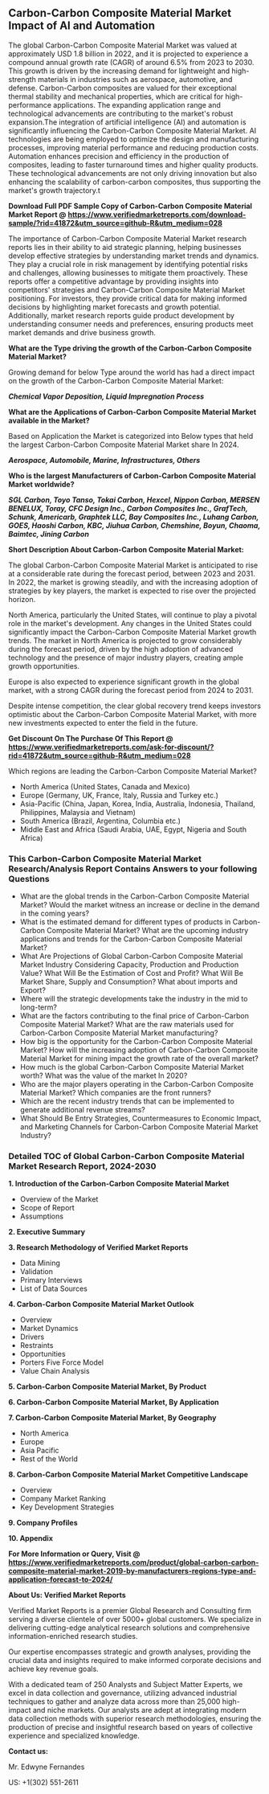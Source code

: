 <h2>Carbon-Carbon Composite Material Market Impact of AI and Automation</h2>The global Carbon-Carbon Composite Material Market was valued at approximately USD 1.8 billion in 2022, and it is projected to experience a compound annual growth rate (CAGR) of around 6.5% from 2023 to 2030. This growth is driven by the increasing demand for lightweight and high-strength materials in industries such as aerospace, automotive, and defense. Carbon-Carbon composites are valued for their exceptional thermal stability and mechanical properties, which are critical for high-performance applications. The expanding application range and technological advancements are contributing to the market's robust expansion.The integration of artificial intelligence (AI) and automation is significantly influencing the Carbon-Carbon Composite Material Market. AI technologies are being employed to optimize the design and manufacturing processes, improving material performance and reducing production costs. Automation enhances precision and efficiency in the production of composites, leading to faster turnaround times and higher quality products. These technological advancements are not only driving innovation but also enhancing the scalability of carbon-carbon composites, thus supporting the market's growth trajectory.t</p><p id="" class=""><strong>Download Full PDF Sample Copy of Carbon-Carbon Composite Material Market Report @ <a href="https://www.verifiedmarketreports.com/download-sample/?rid=41872&utm_source=github-R&utm_medium=028" target="_blank">https://www.verifiedmarketreports.com/download-sample/?rid=41872&utm_source=github-R&utm_medium=028</a></strong></p><p>The importance of&nbsp;Carbon-Carbon Composite Material Market research reports lies in their ability to aid strategic planning, helping businesses develop effective strategies by understanding market trends and dynamics. They play a crucial role in risk management by identifying potential risks and challenges, allowing businesses to mitigate them proactively. These reports offer a competitive advantage by providing insights into competitors' strategies and Carbon-Carbon Composite Material Market positioning. For investors, they provide critical data for making informed decisions by highlighting market forecasts and growth potential. Additionally, market research reports guide product development by understanding consumer needs and preferences, ensuring products meet market demands and drive business growth.</p><p><strong>What are the&nbsp;Type driving the growth of the Carbon-Carbon Composite Material Market?</strong></p><p id="" class="">Growing demand for below Type around the world has had a direct impact on the growth of the Carbon-Carbon Composite Material Market:</p><em><strong>Chemical Vapor Deposition, Liquid Impregnation Process</strong></em></p><strong>What are the&nbsp;Applications&nbsp;of Carbon-Carbon Composite Material Market available in the Market?</strong></p><p id="" class="">Based on Application the Market is categorized into Below types that held the largest Carbon-Carbon Composite Material Market share In 2024.</p><em><strong>Aerospace, Automobile, Marine, Infrastructures, Others</strong></em></p><strong>Who is the largest Manufacturers of Carbon-Carbon Composite Material Market worldwide?</strong></p><p><em><strong>SGL Carbon, Toyo Tanso, Tokai Carbon, Hexcel, Nippon Carbon, MERSEN BENELUX, Toray, CFC Design Inc., Carbon Composites Inc., GrafTech, Schunk, Americarb, Graphtek LLC, Bay Composites Inc., Luhang Carbon, GOES, Haoshi Carbon, KBC, Jiuhua Carbon, Chemshine, Boyun, Chaoma, Baimtec, Jining Carbon</strong></em></p><p id="" class=""><strong>Short Description About Carbon-Carbon Composite Material Market:</strong></p><p>The global Carbon-Carbon Composite Material Market is anticipated to rise at a considerable rate during the forecast period, between 2023 and 2031. In 2022, the market is growing steadily, and with the increasing adoption of strategies by key players, the market is expected to rise over the projected horizon.</p><p>North America, particularly the United States, will continue to play a pivotal role in the market's development. Any changes in the United States could significantly impact the Carbon-Carbon Composite Material Market growth trends. The market in North America is projected to grow considerably during the forecast period, driven by the high adoption of advanced technology and the presence of major industry players, creating ample growth opportunities.</p><p>Europe is also expected to experience significant growth in the global market, with a strong CAGR during the forecast period from 2024 to 2031.</p><p>Despite intense competition, the clear global recovery trend keeps investors optimistic about the Carbon-Carbon Composite Material Market, with more new investments expected to enter the field in the future.</p><p id="" class=""><strong>Get Discount On The Purchase Of This Report @ <a href="https://www.verifiedmarketreports.com/ask-for-discount/?rid=41872&utm_source=github-R&utm_medium=028" target="_blank">https://www.verifiedmarketreports.com/ask-for-discount/?rid=41872&utm_source=github-R&utm_medium=028</a></strong></p>Which regions are leading the Carbon-Carbon Composite Material Market?</p><ul><li>North America (United States, Canada and Mexico)</li><li>Europe (Germany, UK, France, Italy, Russia and Turkey etc.)</li><li>Asia-Pacific (China, Japan, Korea, India, Australia, Indonesia, Thailand, Philippines, Malaysia and Vietnam)</li><li>South America (Brazil, Argentina, Columbia etc.)</li><li>Middle East and Africa (Saudi Arabia, UAE, Egypt, Nigeria and South Africa)</li></ul><h3 id="" class="">This Carbon-Carbon Composite Material Market Research/Analysis Report Contains Answers to your following Questions</h3><ul><li>What are the global trends in the Carbon-Carbon Composite Material Market? Would the market witness an increase or decline in the demand in the coming years?</li><li>What is the estimated demand for different types of products in Carbon-Carbon Composite Material Market? What are the upcoming industry applications and trends for the Carbon-Carbon Composite Material Market?</li><li>What Are Projections of Global Carbon-Carbon Composite Material Market Industry Considering Capacity, Production and Production Value? What Will Be the Estimation of Cost and Profit? What Will Be Market Share, Supply and Consumption? What about imports and Export?</li><li>Where will the strategic developments take the industry in the mid to long-term?</li><li>What are the factors contributing to the final price of Carbon-Carbon Composite Material Market? What are the raw materials used for Carbon-Carbon Composite Material Market manufacturing?</li><li>How big is the opportunity for the Carbon-Carbon Composite Material Market? How will the increasing adoption of Carbon-Carbon Composite Material Market for mining impact the growth rate of the overall market?</li><li>How much is the global Carbon-Carbon Composite Material Market worth? What was the value of the market In 2020?</li><li>Who are the major players operating in the Carbon-Carbon Composite Material Market? Which companies are the front runners?</li><li>Which are the recent industry trends that can be implemented to generate additional revenue streams?</li><li>What Should Be Entry Strategies, Countermeasures to Economic Impact, and Marketing Channels for Carbon-Carbon Composite Material Market Industry?</li></ul><h3 id="" class="">Detailed TOC of Global Carbon-Carbon Composite Material Market Research Report, 2024-2030</h3><p id="" class=""><strong>1. Introduction of the Carbon-Carbon Composite Material Market</strong></p><ul><li>Overview of the Market</li><li>Scope of Report</li><li>Assumptions</li></ul><p id="" class=""><strong>2. Executive Summary</strong></p><p id="" class=""><strong>3. Research Methodology of Verified Market Reports</strong></p><ul><li>Data Mining</li><li>Validation</li><li>Primary Interviews</li><li>List of Data Sources</li></ul><p id="" class=""><strong>4. Carbon-Carbon Composite Material Market Outlook</strong></p><ul><li>Overview</li><li>Market Dynamics</li><li>Drivers</li><li>Restraints</li><li>Opportunities</li><li>Porters Five Force Model</li><li>Value Chain Analysis</li></ul><p id="" class=""><strong>5. Carbon-Carbon Composite Material Market, By Product</strong></p><p id="" class=""><strong>6. Carbon-Carbon Composite Material Market, By Application</strong></p><p id="" class=""><strong>7. Carbon-Carbon Composite Material Market, By Geography</strong></p><ul><li>North America</li><li>Europe</li><li>Asia Pacific</li><li>Rest of the World</li></ul><p id="" class=""><strong>8. Carbon-Carbon Composite Material Market Competitive Landscape</strong></p><ul><li>Overview</li><li>Company Market Ranking</li><li>Key Development Strategies</li></ul><p id="" class=""><strong>9. Company Profiles</strong></p><p id="" class=""><strong>10. Appendix</strong></p><p id="" class=""><strong>For More Information or Query, Visit @ <a href="https://www.verifiedmarketreports.com/product/global-carbon-carbon-composite-material-market-2019-by-manufacturers-regions-type-and-application-forecast-to-2024/" target="_blank">https://www.verifiedmarketreports.com/product/global-carbon-carbon-composite-material-market-2019-by-manufacturers-regions-type-and-application-forecast-to-2024/</a></strong></p><p id="" class=""><strong>About Us: Verified Market Reports</strong></p><p id="" class="">Verified Market Reports is a premier Global Research and Consulting firm serving a diverse clientele of over 5000+ global customers. We specialize in delivering cutting-edge analytical research solutions and comprehensive information-enriched research studies.</p><p id="" class="">Our expertise encompasses strategic and growth analyses, providing the crucial data and insights required to make informed corporate decisions and achieve key revenue goals.</p><p id="" class="">With a dedicated team of 250 Analysts and Subject Matter Experts, we excel in data collection and governance, utilizing advanced industrial techniques to gather and analyze data across more than 25,000 high-impact and niche markets. Our analysts are adept at integrating modern data collection methods with superior research methodologies, ensuring the production of precise and insightful research based on years of collective experience and specialized knowledge.</p><p id="" class=""><strong>Contact us:</strong></p><p id="" class="">Mr. Edwyne Fernandes</p><p id="" class="">US: +1(302) 551-2611</p>